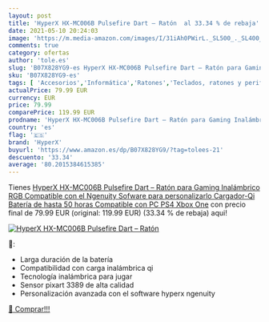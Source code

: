 ```yaml
---
layout: post
title: 'HyperX HX-MC006B Pulsefire Dart – Ratón  al 33.34 % de rebaja'
date: 2021-05-10 20:24:03
image: 'https://m.media-amazon.com/images/I/31iAh0PWirL._SL500_._SL400_.jpg'
comments: true
category: ofertas
author: 'tole.es'
slug: 'B07X828YG9-es HyperX HX-MC006B Pulsefire Dart – Ratón para Gaming...'
sku: 'B07X828YG9-es'
tags: [ 'Accesorios','Informática','Ratones','Teclados, ratones y periféricos de entrada','hyperx','ps4','xbox', ]
actualPrice: 79.99 EUR
currency: EUR
price: 79.99
comparePrice: 119.99 EUR
prodname: 'HyperX HX-MC006B Pulsefire Dart – Ratón para Gaming Inalámbrico RGB  Compatible con el Ngenuity Sofware para personalizarlo  Cargador-Qi  Batería de hasta 50 horas  Compatible con PC  PS4  Xbox One'
country: 'es'
flag: '🇪🇸'
brand: 'HyperX'
buyurl: 'https://www.amazon.es/dp/B07X828YG9/?tag=tolees-21'
descuento: '33.34'
average: '80.2015384615385'
---
```


Tienes [HyperX HX-MC006B Pulsefire Dart – Ratón para Gaming Inalámbrico RGB  Compatible con el Ngenuity Sofware para personalizarlo  Cargador-Qi  Batería de hasta 50 horas  Compatible con PC  PS4  Xbox One](https://www.amazon.es/dp/B07X828YG9/?tag=tolees-21) con precio final de  79.99 EUR (original: 119.99 EUR) (33.34 %  de rebaja) aqui!

[![HyperX HX-MC006B Pulsefire Dart – Ratón ](https://m.media-amazon.com/images/I/31iAh0PWirL._SL500_._SL400_.jpg)](https://www.amazon.es/dp/B07X828YG9/?tag=tolees-21)

🔎:

- Larga duración de la batería
- Compatibilidad con carga inalámbrica qi
- Tecnología inalámbrica para jugar
- Sensor pixart 3389 de alta calidad
- Personalización avanzada con el software hyperx ngenuity

[🛒 Comprar!!!](https://www.amazon.es/dp/B07X828YG9/?tag=tolees-21)
